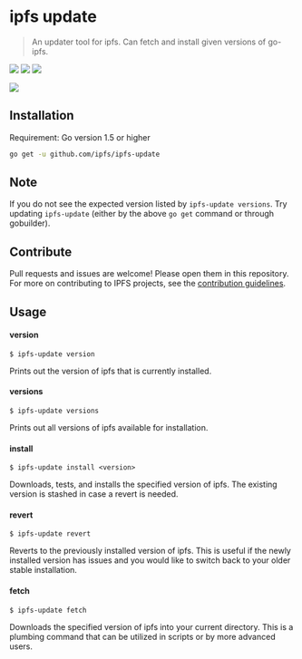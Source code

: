 # ipfs update
> An updater tool for ipfs. Can fetch and install given versions of go-ipfs.

[![](https://img.shields.io/badge/made%20by-Protocol%20Labs-blue.svg?style=flat-square)](http://ipn.io)
[![](https://img.shields.io/badge/project-IPFS-blue.svg?style=flat-square)](http://ipfs.io/)
[![](https://img.shields.io/badge/freenode-%23ipfs-blue.svg?style=flat-square)](http://webchat.freenode.net/?channels=%23ipfs)

![](https://cdn.rawgit.com/jbenet/contribute-ipfs-gif/master/img/contribute.gif)

## Installation

Requirement: Go version 1.5 or higher

```sh
go get -u github.com/ipfs/ipfs-update
```

## Note
If you do not see the expected version listed by `ipfs-update versions`. Try updating
`ipfs-update` (either by the above `go get` command or through gobuilder).

## Contribute

Pull requests and issues are welcome! Please open them in this repository.
For more on contributing to IPFS projects, see the [contribution guidelines](https://github.com/ipfs/community/blob/master/contributing.md).

## Usage

#### version

`$ ipfs-update version`

Prints out the version of ipfs that is currently installed.

#### versions

`$ ipfs-update versions`

Prints out all versions of ipfs available for installation.

#### install

`$ ipfs-update install <version>`

Downloads, tests, and installs the specified version
of ipfs. The existing version is stashed in case a revert is needed.

#### revert

`$ ipfs-update revert`

Reverts to the previously installed version of ipfs. This
is useful if the newly installed version has issues and you would like to switch
back to your older stable installation.

#### fetch

`$ ipfs-update fetch`

Downloads the specified version of ipfs into your current
directory. This is a plumbing command that can be utilized in scripts or by
more advanced users.
